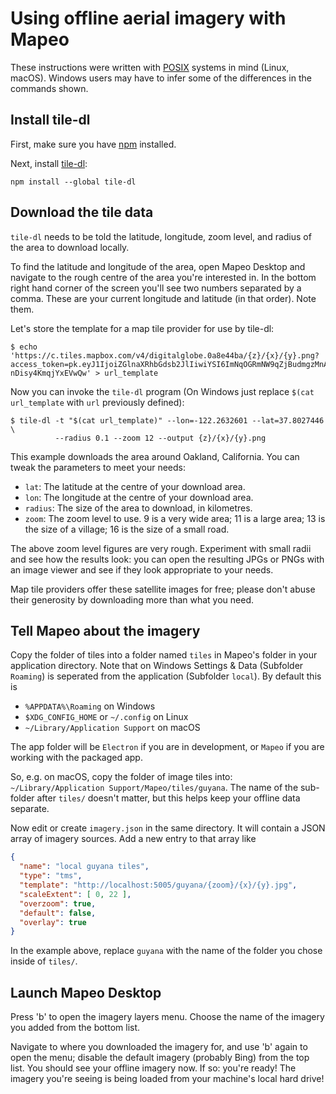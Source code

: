 # Using offline aerial imagery with Mapeo

These instructions were written with
[POSIX](https://en.wikipedia.org/wiki/POSIX) systems in mind (Linux, macOS).
Windows users may have to infer some of the differences in the commands shown.

## Install tile-dl

First, make sure you have [npm](https://www.npmjs.com/get-npm) installed.

Next, install [tile-dl](https://github.com/noffle/tile-dl):

```
npm install --global tile-dl
```

## Download the tile data

`tile-dl` needs to be told the latitude, longitude, zoom level, and radius of
the area to download locally.

To find the latitude and longitude of the area, open Mapeo Desktop and navigate
to the rough centre of the area you're interested in. In the bottom right hand
corner of the screen you'll see two numbers separated by a comma. These are your
current longitude and latitude (in that order). Note them.

Let's store the template for a map tile provider for use by tile-dl:
```
$ echo 'https://c.tiles.mapbox.com/v4/digitalglobe.0a8e44ba/{z}/{x}/{y}.png?access_token=pk.eyJ1IjoiZGlnaXRhbGdsb2JlIiwiYSI6ImNqOGRmNW9qZjBudmgzMnA1a294OGRtNm8ifQ.06mo-nDisy4KmqjYxEVwQw' > url_template
```

Now you can invoke the `tile-dl` program (On Windows just replace `$(cat url_template` with `url` previously defined):

```
$ tile-dl -t "$(cat url_template)" --lon=-122.2632601 --lat=37.8027446 \
          --radius 0.1 --zoom 12 --output {z}/{x}/{y}.png
```

This example downloads the area around Oakland, California. You can tweak the
parameters to meet your needs:

- `lat`: The latitude at the centre of your download area.
- `lon`: The longitude at the centre of your download area.
- `radius`: The size of the area to download, in kilometres.
- `zoom`: The zoom level to use. 9 is a very wide area; 11 is a large area; 13
  is the size of a village; 16 is the size of a small road.

The above zoom level figures are very rough. Experiment with small radii and see
how the results look: you can open the resulting JPGs or PNGs with an image
viewer and see if they look appropriate to your needs.

Map tile providers offer these satellite images for free; please don't abuse
their generosity by downloading more than what you need.

## Tell Mapeo about the imagery

Copy the folder of tiles into a folder named `tiles` in Mapeo's folder in your
application directory. Note that on Windows Settings & Data (Subfolder `Roaming`) is seperated from the application (Subfolder `local`).
By default this is

- `%APPDATA%\Roaming` on Windows
- `$XDG_CONFIG_HOME` or `~/.config` on Linux
- `~/Library/Application Support` on macOS

The app folder will be `Electron` if you are in development, or `Mapeo` if you
are working with the packaged app.

So, e.g. on macOS, copy the folder of image tiles into: `~/Library/Application
Support/Mapeo/tiles/guyana`. The name of the sub-folder after `tiles/` doesn't
matter, but this helps keep your offline data separate.

Now edit or create `imagery.json` in the same directory. It will contain a JSON
array of imagery sources. Add a new entry to that array like

``` json
{
  "name": "local guyana tiles",
  "type": "tms",
  "template": "http://localhost:5005/guyana/{zoom}/{x}/{y}.jpg",
  "scaleExtent": [ 0, 22 ],
  "overzoom": true,
  "default": false,
  "overlay": true
}
```

In the example above, replace `guyana` with the name of the folder you chose
inside of `tiles/`.

## Launch Mapeo Desktop

Press 'b' to open the imagery layers menu. Choose the name of the imagery you
added from the bottom list.

Navigate to where you downloaded the imagery for, and use 'b' again to open the
menu; disable the default imagery (probably Bing) from the top list. You should
see your offline imagery now. If so: you're ready! The imagery you're seeing is
being loaded from your machine's local hard drive!

